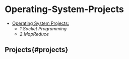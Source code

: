 # Operating-System-Projects
- [Operating System Projects:](#projects)
    - *1.Socket Programming*
    - *2.MapReduce*
## Projects&#8203;{#projects}

